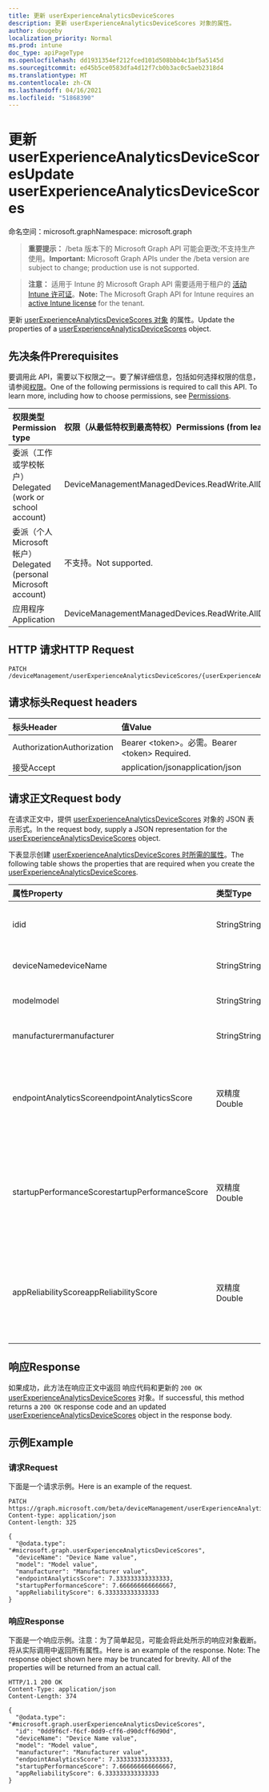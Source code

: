 ```yaml
---
title: 更新 userExperienceAnalyticsDeviceScores
description: 更新 userExperienceAnalyticsDeviceScores 对象的属性。
author: dougeby
localization_priority: Normal
ms.prod: intune
doc_type: apiPageType
ms.openlocfilehash: dd1931354ef212fced101d508bbb4c1bf5a5145d
ms.sourcegitcommit: ed45b5ce0583dfa4d12f7cb0b3ac0c5aeb2318d4
ms.translationtype: MT
ms.contentlocale: zh-CN
ms.lasthandoff: 04/16/2021
ms.locfileid: "51868390"
---
```

# <a name="update-userexperienceanalyticsdevicescores"></a><span data-ttu-id="79cf4-103">更新 userExperienceAnalyticsDeviceScores</span><span class="sxs-lookup"><span data-stu-id="79cf4-103">Update userExperienceAnalyticsDeviceScores</span></span>

<span data-ttu-id="79cf4-104">命名空间：microsoft.graph</span><span class="sxs-lookup"><span data-stu-id="79cf4-104">Namespace: microsoft.graph</span></span>

> <span data-ttu-id="79cf4-105">**重要提示：** /beta 版本下的 Microsoft Graph API 可能会更改;不支持生产使用。</span><span class="sxs-lookup"><span data-stu-id="79cf4-105">**Important:** Microsoft Graph APIs under the /beta version are subject to change; production use is not supported.</span></span>

> <span data-ttu-id="79cf4-106">**注意：** 适用于 Intune 的 Microsoft Graph API 需要适用于租户的 [活动 Intune 许可证](https://go.microsoft.com/fwlink/?linkid=839381)。</span><span class="sxs-lookup"><span data-stu-id="79cf4-106">**Note:** The Microsoft Graph API for Intune requires an [active Intune license](https://go.microsoft.com/fwlink/?linkid=839381) for the tenant.</span></span>

<span data-ttu-id="79cf4-107">更新 [userExperienceAnalyticsDeviceScores 对象](../resources/intune-devices-userexperienceanalyticsdevicescores.md) 的属性。</span><span class="sxs-lookup"><span data-stu-id="79cf4-107">Update the properties of a [userExperienceAnalyticsDeviceScores](../resources/intune-devices-userexperienceanalyticsdevicescores.md) object.</span></span>

## <a name="prerequisites"></a><span data-ttu-id="79cf4-108">先决条件</span><span class="sxs-lookup"><span data-stu-id="79cf4-108">Prerequisites</span></span>
<span data-ttu-id="79cf4-p101">要调用此 API，需要以下权限之一。要了解详细信息，包括如何选择权限的信息，请参阅[权限](/graph/permissions-reference)。</span><span class="sxs-lookup"><span data-stu-id="79cf4-p101">One of the following permissions is required to call this API. To learn more, including how to choose permissions, see [Permissions](/graph/permissions-reference).</span></span>

|<span data-ttu-id="79cf4-111">权限类型</span><span class="sxs-lookup"><span data-stu-id="79cf4-111">Permission type</span></span>|<span data-ttu-id="79cf4-112">权限（从最低特权到最高特权）</span><span class="sxs-lookup"><span data-stu-id="79cf4-112">Permissions (from least to most privileged)</span></span>|
|:---|:---|
|<span data-ttu-id="79cf4-113">委派（工作或学校帐户）</span><span class="sxs-lookup"><span data-stu-id="79cf4-113">Delegated (work or school account)</span></span>|<span data-ttu-id="79cf4-114">DeviceManagementManagedDevices.ReadWrite.All</span><span class="sxs-lookup"><span data-stu-id="79cf4-114">DeviceManagementManagedDevices.ReadWrite.All</span></span>|
|<span data-ttu-id="79cf4-115">委派（个人 Microsoft 帐户）</span><span class="sxs-lookup"><span data-stu-id="79cf4-115">Delegated (personal Microsoft account)</span></span>|<span data-ttu-id="79cf4-116">不支持。</span><span class="sxs-lookup"><span data-stu-id="79cf4-116">Not supported.</span></span>|
|<span data-ttu-id="79cf4-117">应用程序</span><span class="sxs-lookup"><span data-stu-id="79cf4-117">Application</span></span>|<span data-ttu-id="79cf4-118">DeviceManagementManagedDevices.ReadWrite.All</span><span class="sxs-lookup"><span data-stu-id="79cf4-118">DeviceManagementManagedDevices.ReadWrite.All</span></span>|

## <a name="http-request"></a><span data-ttu-id="79cf4-119">HTTP 请求</span><span class="sxs-lookup"><span data-stu-id="79cf4-119">HTTP Request</span></span>
<!-- {
  "blockType": "ignored"
}
-->
``` http
PATCH /deviceManagement/userExperienceAnalyticsDeviceScores/{userExperienceAnalyticsDeviceScoresId}
```

## <a name="request-headers"></a><span data-ttu-id="79cf4-120">请求标头</span><span class="sxs-lookup"><span data-stu-id="79cf4-120">Request headers</span></span>
|<span data-ttu-id="79cf4-121">标头</span><span class="sxs-lookup"><span data-stu-id="79cf4-121">Header</span></span>|<span data-ttu-id="79cf4-122">值</span><span class="sxs-lookup"><span data-stu-id="79cf4-122">Value</span></span>|
|:---|:---|
|<span data-ttu-id="79cf4-123">Authorization</span><span class="sxs-lookup"><span data-stu-id="79cf4-123">Authorization</span></span>|<span data-ttu-id="79cf4-124">Bearer &lt;token&gt;。必需。</span><span class="sxs-lookup"><span data-stu-id="79cf4-124">Bearer &lt;token&gt; Required.</span></span>|
|<span data-ttu-id="79cf4-125">接受</span><span class="sxs-lookup"><span data-stu-id="79cf4-125">Accept</span></span>|<span data-ttu-id="79cf4-126">application/json</span><span class="sxs-lookup"><span data-stu-id="79cf4-126">application/json</span></span>|

## <a name="request-body"></a><span data-ttu-id="79cf4-127">请求正文</span><span class="sxs-lookup"><span data-stu-id="79cf4-127">Request body</span></span>
<span data-ttu-id="79cf4-128">在请求正文中，提供 [userExperienceAnalyticsDeviceScores](../resources/intune-devices-userexperienceanalyticsdevicescores.md) 对象的 JSON 表示形式。</span><span class="sxs-lookup"><span data-stu-id="79cf4-128">In the request body, supply a JSON representation for the [userExperienceAnalyticsDeviceScores](../resources/intune-devices-userexperienceanalyticsdevicescores.md) object.</span></span>

<span data-ttu-id="79cf4-129">下表显示创建 [userExperienceAnalyticsDeviceScores 时所需的属性](../resources/intune-devices-userexperienceanalyticsdevicescores.md)。</span><span class="sxs-lookup"><span data-stu-id="79cf4-129">The following table shows the properties that are required when you create the [userExperienceAnalyticsDeviceScores](../resources/intune-devices-userexperienceanalyticsdevicescores.md).</span></span>

|<span data-ttu-id="79cf4-130">属性</span><span class="sxs-lookup"><span data-stu-id="79cf4-130">Property</span></span>|<span data-ttu-id="79cf4-131">类型</span><span class="sxs-lookup"><span data-stu-id="79cf4-131">Type</span></span>|<span data-ttu-id="79cf4-132">说明</span><span class="sxs-lookup"><span data-stu-id="79cf4-132">Description</span></span>|
|:---|:---|:---|
|<span data-ttu-id="79cf4-133">id</span><span class="sxs-lookup"><span data-stu-id="79cf4-133">id</span></span>|<span data-ttu-id="79cf4-134">String</span><span class="sxs-lookup"><span data-stu-id="79cf4-134">String</span></span>|<span data-ttu-id="79cf4-135">用户体验分析设备评分设备的唯一标识符。</span><span class="sxs-lookup"><span data-stu-id="79cf4-135">The unique identifier of the user experience analytics device scores device.</span></span>|
|<span data-ttu-id="79cf4-136">deviceName</span><span class="sxs-lookup"><span data-stu-id="79cf4-136">deviceName</span></span>|<span data-ttu-id="79cf4-137">String</span><span class="sxs-lookup"><span data-stu-id="79cf4-137">String</span></span>|<span data-ttu-id="79cf4-138">用户体验分析设备名称。</span><span class="sxs-lookup"><span data-stu-id="79cf4-138">The user experience analytics device name.</span></span>|
|<span data-ttu-id="79cf4-139">model</span><span class="sxs-lookup"><span data-stu-id="79cf4-139">model</span></span>|<span data-ttu-id="79cf4-140">String</span><span class="sxs-lookup"><span data-stu-id="79cf4-140">String</span></span>|<span data-ttu-id="79cf4-141">用户体验分析设备模型。</span><span class="sxs-lookup"><span data-stu-id="79cf4-141">The user experience analytics device model.</span></span>|
|<span data-ttu-id="79cf4-142">manufacturer</span><span class="sxs-lookup"><span data-stu-id="79cf4-142">manufacturer</span></span>|<span data-ttu-id="79cf4-143">String</span><span class="sxs-lookup"><span data-stu-id="79cf4-143">String</span></span>|<span data-ttu-id="79cf4-144">用户体验分析设备制造商。</span><span class="sxs-lookup"><span data-stu-id="79cf4-144">The user experience analytics device manufacturer.</span></span>|
|<span data-ttu-id="79cf4-145">endpointAnalyticsScore</span><span class="sxs-lookup"><span data-stu-id="79cf4-145">endpointAnalyticsScore</span></span>|<span data-ttu-id="79cf4-146">双精度</span><span class="sxs-lookup"><span data-stu-id="79cf4-146">Double</span></span>|<span data-ttu-id="79cf4-147">用户体验分析设备分数。</span><span class="sxs-lookup"><span data-stu-id="79cf4-147">The user experience analytics device score.</span></span> <span data-ttu-id="79cf4-148">有效值 -1.79769313486232E+308 到 1.79769313486232E+308</span><span class="sxs-lookup"><span data-stu-id="79cf4-148">Valid values -1.79769313486232E+308 to 1.79769313486232E+308</span></span>|
|<span data-ttu-id="79cf4-149">startupPerformanceScore</span><span class="sxs-lookup"><span data-stu-id="79cf4-149">startupPerformanceScore</span></span>|<span data-ttu-id="79cf4-150">双精度</span><span class="sxs-lookup"><span data-stu-id="79cf4-150">Double</span></span>|<span data-ttu-id="79cf4-151">用户体验分析设备启动性能分数。</span><span class="sxs-lookup"><span data-stu-id="79cf4-151">The user experience analytics device startup performance score.</span></span> <span data-ttu-id="79cf4-152">有效值 -1.79769313486232E+308 到 1.79769313486232E+308</span><span class="sxs-lookup"><span data-stu-id="79cf4-152">Valid values -1.79769313486232E+308 to 1.79769313486232E+308</span></span>|
|<span data-ttu-id="79cf4-153">appReliabilityScore</span><span class="sxs-lookup"><span data-stu-id="79cf4-153">appReliabilityScore</span></span>|<span data-ttu-id="79cf4-154">双精度</span><span class="sxs-lookup"><span data-stu-id="79cf4-154">Double</span></span>|<span data-ttu-id="79cf4-155">用户体验分析设备应用可靠性分数。</span><span class="sxs-lookup"><span data-stu-id="79cf4-155">The user experience analytics device app reliability score.</span></span> <span data-ttu-id="79cf4-156">有效值 -1.79769313486232E+308 到 1.79769313486232E+308</span><span class="sxs-lookup"><span data-stu-id="79cf4-156">Valid values -1.79769313486232E+308 to 1.79769313486232E+308</span></span>|



## <a name="response"></a><span data-ttu-id="79cf4-157">响应</span><span class="sxs-lookup"><span data-stu-id="79cf4-157">Response</span></span>
<span data-ttu-id="79cf4-158">如果成功，此方法在响应正文中返回 响应代码和更新的 `200 OK` [userExperienceAnalyticsDeviceScores](../resources/intune-devices-userexperienceanalyticsdevicescores.md) 对象。</span><span class="sxs-lookup"><span data-stu-id="79cf4-158">If successful, this method returns a `200 OK` response code and an updated [userExperienceAnalyticsDeviceScores](../resources/intune-devices-userexperienceanalyticsdevicescores.md) object in the response body.</span></span>

## <a name="example"></a><span data-ttu-id="79cf4-159">示例</span><span class="sxs-lookup"><span data-stu-id="79cf4-159">Example</span></span>

### <a name="request"></a><span data-ttu-id="79cf4-160">请求</span><span class="sxs-lookup"><span data-stu-id="79cf4-160">Request</span></span>
<span data-ttu-id="79cf4-161">下面是一个请求示例。</span><span class="sxs-lookup"><span data-stu-id="79cf4-161">Here is an example of the request.</span></span>
``` http
PATCH https://graph.microsoft.com/beta/deviceManagement/userExperienceAnalyticsDeviceScores/{userExperienceAnalyticsDeviceScoresId}
Content-type: application/json
Content-length: 325

{
  "@odata.type": "#microsoft.graph.userExperienceAnalyticsDeviceScores",
  "deviceName": "Device Name value",
  "model": "Model value",
  "manufacturer": "Manufacturer value",
  "endpointAnalyticsScore": 7.333333333333333,
  "startupPerformanceScore": 7.666666666666667,
  "appReliabilityScore": 6.333333333333333
}
```

### <a name="response"></a><span data-ttu-id="79cf4-162">响应</span><span class="sxs-lookup"><span data-stu-id="79cf4-162">Response</span></span>
<span data-ttu-id="79cf4-p105">下面是一个响应示例。注意：为了简单起见，可能会将此处所示的响应对象截断。将从实际调用中返回所有属性。</span><span class="sxs-lookup"><span data-stu-id="79cf4-p105">Here is an example of the response. Note: The response object shown here may be truncated for brevity. All of the properties will be returned from an actual call.</span></span>
``` http
HTTP/1.1 200 OK
Content-Type: application/json
Content-Length: 374

{
  "@odata.type": "#microsoft.graph.userExperienceAnalyticsDeviceScores",
  "id": "0dd9f6cf-f6cf-0dd9-cff6-d90dcff6d90d",
  "deviceName": "Device Name value",
  "model": "Model value",
  "manufacturer": "Manufacturer value",
  "endpointAnalyticsScore": 7.333333333333333,
  "startupPerformanceScore": 7.666666666666667,
  "appReliabilityScore": 6.333333333333333
}
```




